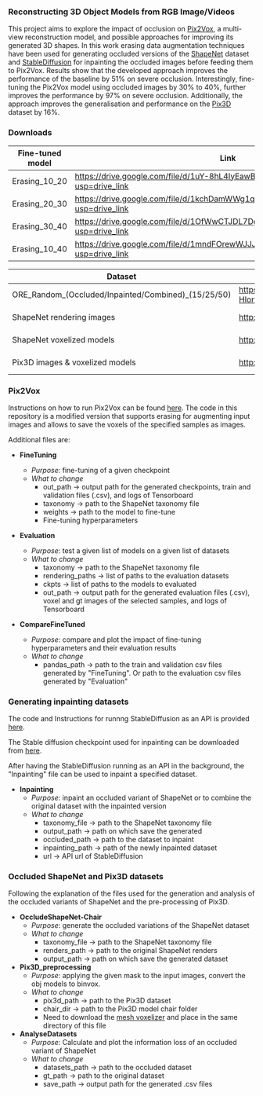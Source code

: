 ### Reconstructing 3D Object Models from RGB Image/Videos
This project aims to explore the impact of occlusion on [Pix2Vox](https://arxiv.org/abs/1901.11153), a multi-view reconstruction model, and possible approaches for improving its generated 3D shapes. In this work erasing data augmentation techniques have been used for generating occluded versions of the [ShapeNet](https://arxiv.org/abs/1512.03012) dataset and [StableDiffusion](https://arxiv.org/abs/2112.10752) for inpainting the occluded images before feeding them to Pix2Vox. Results show that the developed approach improves the performance of the baseline by 51\% on severe occlusion. Interestingly, fine-tuning the Pix2Vox model using occluded images by 30% to 40%, further improves the performance by 97% on severe occlusion. Additionally, the approach improves the generalisation and performance on the [Pix3D](https://arxiv.org/abs/1804.04610) dataset by 16%.


### Downloads
| Fine-tuned model | Link | Size |
| ------ | ------ | ------ |
| Erasing_10_20 | https://drive.google.com/file/d/1uY-8hL4IyEawBANTp96bHdRS2mcVQPwX/view?usp=drive_link | 1.12 GB |
| Erasing_20_30 | https://drive.google.com/file/d/1kchDamWWg1qXQCJPJtkqT2R3wP37J3g8/view?usp=drive_link | 1.11 GB |
| Erasing_30_40 | https://drive.google.com/file/d/1OfWwCTJDL7DgFDYk_3zIVzddPkt8gEMG/view?usp=drive_link | 1.12 GB |
| Erasing_10_40 | https://drive.google.com/file/d/1mndFOrewWJJJCx23ZzPd-fkQUjRN2T-8/view?usp=drive_link | 1.12 GB |


| Dataset | Link | Size |
| ------ | ------ | ------ |
| ORE_Random_(Occluded/Inpainted/Combined)_(15/25/50) |https://drive.google.com/file/d/1vIdCUMJMNSn2Sb-HlorfCY0emoMWA_kJ/view?usp=drive_link | 660.7 GB |
| ShapeNet rendering images | http://cvgl.stanford.edu/data2/ShapeNetRendering.tgz | 11.5 GB |
| ShapeNet voxelized models | http://cvgl.stanford.edu/data2/ShapeNetVox32.tgz | 21.2 MB |
| Pix3D images & voxelized models | http://pix3d.csail.mit.edu/data/pix3d.zip | 3.5 GB |


### Pix2Vox
Instructions on how to run Pix2Vox can be found [here](https://github.com/hzxie/Pix2Vox). 
The code in this repository is a modified version that supports erasing for augmenting input images and allows to save the voxels of the specified samples as images.

Additional files are:
- **FineTuning**
    - _Purpose_: fine-tuning of a given checkpoint 
    - *What to change*
        - out_path -> output path for the generated checkpoints, train and validation files (.csv), and logs of Tensorboard
        - taxonomy -> path to the ShapeNet taxonomy file
        - weights -> path to the model to fine-tune
        - Fine-tuning hyperparameters
- **Evaluation**
    - _Purpose_: test a given list of models on a given list of datasets
    - *What to change*
        - taxonomy -> path to the ShapeNet taxonomy file
        - rendering_paths -> list of paths to the evaluation datasets
        - ckpts -> list of paths to the models to evaluated
        - out_path -> output path for the generated evaluation files (.csv), voxel and gt images of the selected samples, and logs of Tensorboard

- **CompareFineTuned**
    - _Purpose_: compare and plot the impact of fine-tuning hyperparameters and their evaluation results
    - *What to change*
        - pandas_path -> path to the train and validation csv files generated by "FineTuning". Or path to the evaluation csv files generated by "Evaluation"


### Generating inpainting datasets
The code and Instructions for runnng StableDiffusion as an API is provided [here](https://github.com/AUTOMATIC1111/stable-diffusion-webui).

The Stable diffusion checkpoint used for inpainting can be downloaded from [here](https://huggingface.co/runwayml/stable-diffusion-inpainting).

After having the StableDiffusion running as an API in the background, the "Inpainting" file can be used to inpaint a specified dataset.

- **Inpainting**
    - *Purpose*: inpaint an occluded variant of ShapeNet or to combine the original dataset with the inpainted version
    - *What to change*
        - taxonomy_file ->  path to the ShapeNet taxonomy file
        - output_path -> path on which save the generated 
        - occluded_path -> path to the dataset to inpaint
        - inpainting_path -> path of the newly inpainted dataset
        - url -> API url of StableDiffusion


### Occluded ShapeNet and Pix3D datasets
Following the explanation of the files used for the generation and analysis of the occluded variants of ShapeNet and the pre-processing of Pix3D.

- **OccludeShapeNet-Chair**
    - *Purpose*: generate the occluded variations of the ShapeNet dataset
    - *What to change*
        - taxonomy_file -> path to the ShapeNet taxonomy file
        - renders_path -> path to the original ShapeNet renders
        - output_path -> path on which save the generated dataset
- **Pix3D_preprocessing**
    - *Purpose*: applying the given mask to the input images, convert the obj models to binvox.
    - *What to change*
        - pix3d_path -> path to the Pix3D dataset
        - chair_dir -> path to the Pix3D model chair folder
        - Need to download the [mesh voxelizer](https://www.patrickmin.com/binvox/) and place in the same directory of this file
- **AnalyseDatasets**
    - *Purpose*: Calculate and plot the information loss of an occluded variant of ShapeNet
    - *What to change*
        - datasets_path -> path to the occluded dataset
        - gt_path -> path to the original dataset
        - save_path ->  output path for the generated .csv files 


